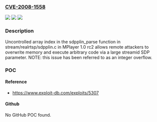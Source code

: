 ### [CVE-2008-1558](https://cve.mitre.org/cgi-bin/cvename.cgi?name=CVE-2008-1558)
![](https://img.shields.io/static/v1?label=Product&message=n%2Fa&color=blue)
![](https://img.shields.io/static/v1?label=Version&message=n%2Fa&color=blue)
![](https://img.shields.io/static/v1?label=Vulnerability&message=n%2Fa&color=brighgreen)

### Description

Uncontrolled array index in the sdpplin_parse function in stream/realrtsp/sdpplin.c in MPlayer 1.0 rc2 allows remote attackers to overwrite memory and execute arbitrary code via a large streamid SDP parameter.  NOTE: this issue has been referred to as an integer overflow.

### POC

#### Reference
- https://www.exploit-db.com/exploits/5307

#### Github
No GitHub POC found.

